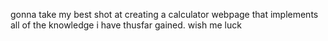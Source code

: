 gonna take my best shot at creating a calculator webpage that implements all of the knowledge i have thusfar gained. wish me luck
